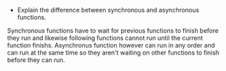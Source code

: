 * Explain the difference between synchronous and asynchronous functions.

Synchronous functions have to wait for previous functions to finish before they run and likewise following functions cannot run until the current function finishs. Asynchronus function however can run in any order and can run at the same time so they aren't waiting on other functions to finish before they can run.